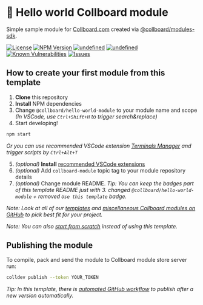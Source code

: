 # 📗 Hello world Collboard module

Simple sample module for [Collboard.com](https://collboard.com/) created via [@collboard/modules-sdk](https://www.npmjs.com/package/@collboard/modules-sdk).

<!--Badges-->

 [![License](https://img.shields.io/github/license/collboard/hello-world-module.svg?style=flat)](https://raw.githubusercontent.com/collboard/hello-world-module/master/LICENSE)
 [![NPM Version](https://badge.fury.io/js/@collboard%2Fhello-world-module.svg)](https://www.npmjs.com/package/@collboard/hello-world-module)
 [![undefined](https://github.com/collboard/hello-world-module/actions/workflows/lint/badge.svg)](https://github.com/collboard/hello-world-module/actions/workflows/lint.yml)
 [![undefined](https://github.com/collboard/hello-world-module/actions/workflows/test/badge.svg)](https://github.com/collboard/hello-world-module/actions/workflows/test.yml)
 [![Known Vulnerabilities](https://snyk.io/test/github/collboard/hello-world-module/badge.svg)](https://snyk.io/test/github/collboard/hello-world-module)
 [![Issues](https://img.shields.io/github/issues/collboard/hello-world-module.svg?style=flat)](https://github.com/collboard/hello-world-module/issues)

<!--/Badges-->

## How to create your first module from this template

1. **Clone** this repository
2. **Install** NPM dependencies
3. Change `@collboard/hello-world-module` to your module name and scope _(In VSCode, use `Ctrl+Shift+H` to trigger search&replace)_
4. Start developing!

```bash
npm start
```

_Or you can use recommended VSCode extension [Terminals Manager](https://marketplace.visualstudio.com/items?itemName=fabiospampinato.vscode-terminals) and trigger scripts by `Ctrl+Alt+T`_

5. _(optional)_ **Install** [recommended VSCode extensions](./.vscode/extensions.json)
6. _(optional)_ Add `collboard-module` topic tag to your module repository details
7. _(optional)_ Change module README. _Tip: You can keep the badges part of this template README just with 3. changed `@collboard/hello-world-module` + removed `Use this template` badge._

_Note: Look at all of our [templates](https://github.com/topics/collboard-module-template) and [miscellaneous Collboard modules on GitHub](https://github.com/topics/collboard-module) to pick best fit for your project._

_Note: You can also [start from scratch](https://github.com/collboard/modules-sdk#how-to-develop-your-first-module) instead of using this template._

## Publishing the module

To compile, pack and send the module to Collboard module store server run:

```bash
colldev publish --token YOUR_TOKEN
```

_Tip: In this template, there is [automated GitHub workflow](./.github/workflows/publish.yml) to publish after a new version automatically._
